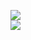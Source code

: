 [![](https://img.shields.io/badge/Made%20With-Github%20Spray-lightgrey.svg?style=for-the-badge&logo=github)](https://github.com/Annihil/github-spray#1114)  
[![](https://i.imgur.com/2DrTn0Z.gif)](https://github.com/Annihil/github-spray)